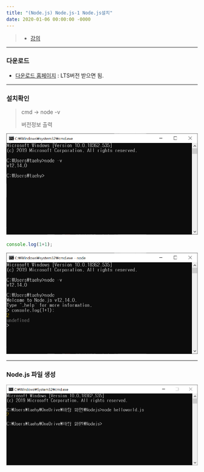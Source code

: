 ```yaml
---
title: "(Node.js) Node.js-1 Node.js설치"
date: 2020-01-06 00:00:00 -0000
---
```


> * [강의](https://opentutorials.org/course/3332/21029)

---

### 다운로드

* [다운로드 홈페이지](https://nodejs.org/ko/) : LTS버전 받으면 됨.

---

### 설치확인

> cmd -> node -v
>
> 버전정보 출력

![](/file/image/Nodejs-1_image1.png)

```js
console.log(1+1);
```

![](/file/image/Nodejs-1_image2.png)

---

### Node.js 파일 생성

![](/file/image/Nodejs-1_image3.png)